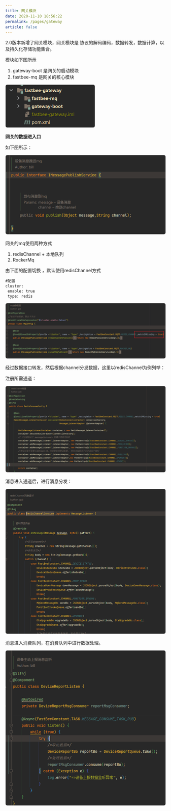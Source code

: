 ```yaml
---
title: 网关模块
date: 2020-11-10 18:56:22
permalink: /pages/gateway
article: false
---
```


2.0版本新增了网关模块，网关模块是 协议的解码编码，数据转发，数据计算，以及持久化存储功能集合。

模块如下图所示

1. gateway-boot 是网关的启动模块
2. fastbee-mq 是网关的核心模块

<img src="../png/gateway01.png" style="border:1px solid #ccc;border-radius:6px;" />

**网关的数据进入口**

如下图所示：

<img src="../png/gateway02.png" style="border:1px solid #ccc;border-radius:6px;" />

网关的mq使用两种方式

1. redisChannel  + 本地队列
2. RockerMq

由下面的配置切换 ，默认使用redisChannel方式

```
#配置
cluster:
 enable: true
 type: redis
```

<img src="../png/gateway03.png" style="border:1px solid #ccc;border-radius:6px;" />

经过数据接口转发，然后根据channel分发数据，这里以redisChannel为例列举：

注册所需通道： 

<img src="../png/gateway04.png" style="border:1px solid #ccc;border-radius:6px;" />

消息进入通道后，进行消息分发：

<img src="../png/gateway05.png" style="border:1px solid #ccc;border-radius:6px;" />

消息进入消费队列，在消费队列中进行数据处理。

<img src="../png/gateway06.png" style="border:1px solid #ccc;border-radius:6px;" />